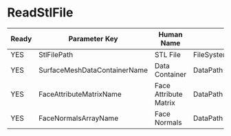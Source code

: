# ReadStlFile #

| Ready | Parameter Key | Human Name | Parameter Type | Parameter Class |
|-------|---------------|------------|-----------------|----------------|
| YES | StlFilePath | STL File | FileSystemPathParameter::ValueType | FileSystemPathParameter |
| YES | SurfaceMeshDataContainerName | Data Container | DataPath | DataGroupCreationParameter |
| YES | FaceAttributeMatrixName | Face Attribute Matrix | DataPath | ArrayCreationParameter |
| YES | FaceNormalsArrayName | Face Normals | DataPath | ArrayCreationParameter |
